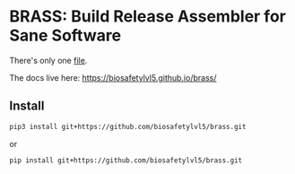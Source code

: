 # BRASS: Build Release Assembler for Sane Software

There's only one [file](brass/brass.py).

The docs live here: https://biosafetylvl5.github.io/brass/

## Install

``` bash
pip3 install git+https://github.com/biosafetylvl5/brass.git
```

or

``` bash
pip install git+https://github.com/biosafetylvl5/brass.git
```
